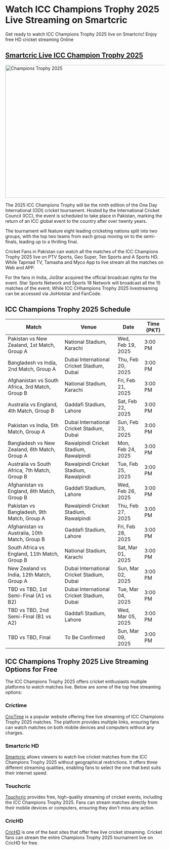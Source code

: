 <h1>Watch ICC Champions Trophy 2025 Live Streaming on Smartcric</h1>
<p>Get ready to watch ICC Champions Trophy 2025 live on Smartcric! Enjoy free HD cricket streaming Online</p>
<h2><a href="https://smartcrichd.com/champions-trophy-2025/">Smartcric Live ICC Champion Trophy 2025</a></h2>
<img alight="right" alt ="Champions Trophy 2025" width="800px" height="420px" src="https://smartcrichd.com/wp-content/uploads/2025/02/ICC-Champions-Trophy-Live-Streaming-2025.jpg">
<p>The 2025 ICC Champions Trophy will be the ninth edition of the One Day International (ODI) cricket tournament. Hosted by the International Cricket Council (ICC), the event is scheduled to take place in Pakistan, marking the return of an ICC global event to the country after over twenty years.</p> 
<p>The tournament will feature eight leading cricketing nations split into two groups, with the top two teams from each group moving on to the semi-finals, leading up to a thrilling final.</p>
<p>Cricket Fans in Pakistan can watch all the matches of the ICC Champions Trophy 2025 live on PTV Sports, Geo Super, Ten Sports and A Sports HD. While Tapmad TV, Tamasha and Myco App to live stream all the matches on Web and APP.</p>
<p>For the fans in India, JioStar acquired the official broadcast rights for the event. Star Sports Network and Sports 18 Network will broadcast all the 15 matches of the event; While ICC CHhampions Trophy 2025 livestreaming can be accessed via JioHotstar and FanCode.</p>
<h2>ICC Champions Trophy 2025 Schedule</h2>
<table>
<thead>
<tr>
                <th>Match</th>
                <th>Venue</th>
                <th>Date</th>
                <th>Time (PKT)</th>
            </tr>
        </thead>
        <tbody>
            <tr>
                <td>Pakistan vs New Zealand, 1st Match, Group A</td>
                <td>National Stadium, Karachi</td>
                <td>Wed, Feb 19, 2025</td>
                <td>3:00 PM</td>
            </tr>
            <tr>
                <td>Bangladesh vs India, 2nd Match, Group A</td>
                <td>Dubai International Cricket Stadium, Dubai</td>
                <td>Thu, Feb 20, 2025</td>
                <td>3:00 PM</td>
            </tr>
            <tr>
                <td>Afghanistan vs South Africa, 3rd Match, Group B</td>
                <td>National Stadium, Karachi</td>
                <td>Fri, Feb 21, 2025</td>
                <td>3:00 PM</td>
            </tr>
            <tr>
                <td>Australia vs England, 4th Match, Group B</td>
                <td>Gaddafi Stadium, Lahore</td>
                <td>Sat, Feb 22, 2025</td>
                <td>3:00 PM</td>
            </tr>
            <tr>
                <td>Pakistan vs India, 5th Match, Group A</td>
                <td>Dubai International Cricket Stadium, Dubai</td>
                <td>Sun, Feb 23, 2025</td>
                <td>3:00 PM</td>
            </tr>
            <tr>
                <td>Bangladesh vs New Zealand, 6th Match, Group A</td>
                <td>Rawalpindi Cricket Stadium, Rawalpindi</td>
                <td>Mon, Feb 24, 2025</td>
                <td>3:00 PM</td>
            </tr>
            <tr>
                <td>Australia vs South Africa, 7th Match, Group B</td>
                <td>Rawalpindi Cricket Stadium, Rawalpindi</td>
                <td>Tue, Feb 25, 2025</td>
                <td>3:00 PM</td>
            </tr>
            <tr>
                <td>Afghanistan vs England, 8th Match, Group B</td>
                <td>Gaddafi Stadium, Lahore</td>
                <td>Wed, Feb 26, 2025</td>
                <td>3:00 PM</td>
            </tr>
            <tr>
                <td>Pakistan vs Bangladesh, 9th Match, Group A</td>
                <td>Rawalpindi Cricket Stadium, Rawalpindi</td>
                <td>Thu, Feb 27, 2025</td>
                <td>3:00 PM</td>
            </tr>
            <tr>
                <td>Afghanistan vs Australia, 10th Match, Group B</td>
                <td>Gaddafi Stadium, Lahore</td>
                <td>Fri, Feb 28, 2025</td>
                <td>3:00 PM</td>
            </tr>
            <tr>
                <td>South Africa vs England, 11th Match, Group B</td>
                <td>National Stadium, Karachi</td>
                <td>Sat, Mar 01, 2025</td>
                <td>3:00 PM</td>
            </tr>
            <tr>
                <td>New Zealand vs India, 12th Match, Group A</td>
                <td>Dubai International Cricket Stadium, Dubai</td>
                <td>Sun, Mar 02, 2025</td>
                <td>3:00 PM</td>
            </tr>
            <tr>
                <td>TBD vs TBD, 1st Semi-Final (A1 vs B2)</td>
                <td>Dubai International Cricket Stadium, Dubai</td>
                <td>Tue, Mar 04, 2025</td>
                <td>3:00 PM</td>
            </tr>
            <tr>
                <td>TBD vs TBD, 2nd Semi-Final (B1 vs A2)</td>
                <td>Gaddafi Stadium, Lahore</td>
                <td>Wed, Mar 05, 2025</td>
                <td>3:00 PM</td>
            </tr>
            <tr>
                <td>TBD vs TBD, Final</td>
                <td>To Be Confirmed</td>
                <td>Sun, Mar 09, 2025</td>
                <td>3:00 PM</td>
            </tr>
        </tbody>
    </table>
<h2>ICC Champions Trophy 2025 Live Streaming Options for Free</h2>
<p>The ICC Champions Trophy 2025 offers cricket enthusiasts multiple platforms to watch matches live. Below are some of the top free streaming options:</p>
<h3>Crictime</h3>
<p><a href="https://crictimetv.com">CricTime</a> is a popular website offering free live streaming of ICC Champions Trophy 2025 matches. The platform provides multiple links, ensuring fans can watch matches on both mobile devices and computers without any charges.</p>
<h3>Smartcric HD</h3>
<p><a href="https://smartcrichd.com/live/">Smartcric</a> allows viewers to watch live cricket matches from the ICC Champions Trophy 2025 without geographical restrictions. It offers three different streaming qualities, enabling fans to select the one that best suits their internet speed.</p>
<h3>Touchcric</h3>
<p><a href="https://touchcrictv.com/">Touchcric</a> provides free, high-quality streaming of cricket events, including the ICC Champions Trophy 2025. Fans can stream matches directly from their mobile devices or computers, ensuring they don't miss any action.</p>
<h3>CricHD</h3>
<p><a href="https://crichdtv.net/">CricHD</a> is one of the best sites that offer free live cricket streaming. Cricket fans can stream the entire Champions Trophy 2025 tournament live on CricHD for free.</p>
